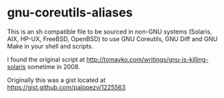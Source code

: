 # gnu-coreutils-aliases
This is an sh compatible file to be sourced in non-GNU systems (Solaris, AIX, HP-UX, FreeBSD, OpenBSD) to use GNU Coreutils, GNU Diff and GNU Make in your shell and scripts. 

I found the original script at http://tomayko.com/writings/gnu-is-killing-solaris sometime in 2008.

Originally this was a gist located at https://gist.github.com/palopezv/1225563
